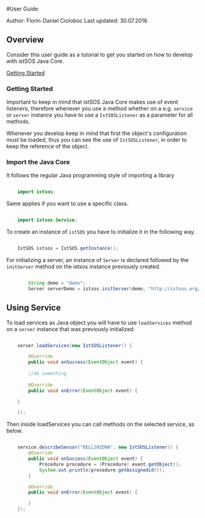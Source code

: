 
#User Guide

Author: Florin-Daniel Cioloboc
Last updated: 30.07.2016

## Overview

Consider this user guide as a tutorial to get you started on how to develop
with istSOS Java Core.


[Getting Started](#getting-started)


### Getting Started

Important to keep in mind that istSOS Java Core makes use of event listeners, therefore whenever you use a method
whether on a e.g. `service` or `server` instance you have to use a `IstSOSListener` as a parameter for all methods.

Whenever you develop keep in mind that first the object's configuration must be loaded, thus you can see the use of `IstSOSListener`, in order to keep the reference of the object.


### Import the Java Core

It follows the regular Java programming style of importing a library

```java

	import istsos;

```

Same applies if you want to use a specific class.

```java

	import istsos.Service;

```


To create an instance of `istSOS` you have to initialize it in the following way.

```java

	IstSOS istsos = IstSOS.getInstance();

```
For initializing a server, an instance of `Server` is declared followed by the `initServer` method on the
istsos instance previously created.

```java

        String demo = "demo";
        Server serverDemo = istsos.initServer(demo, "http://istsos.org/istsos/");

```

## Using Service

To load services as Java object you will have to use `loadServices` method on a `server` instance that
was previously initialized. 

```java

    server.loadServices(new IstSOSListener() {

        @Override
        public void onSuccess(EventObject event) {
            
        //do something
            
        @Override
        public void onError(EventObject event) {

    }

    });


```
Then inside loadServices you can call methods on the selected service, as below.

```java

    service.describeSensor("BELLINZONA", new IstSOSListener() {
        @Override
        public void onSuccess(EventObject event) {
            Procedure procedure = (Procedure) event.getObject();
            System.out.println(procedure.getAssignedid());
        }

        @Override
        public void onError(EventObject event) {

        }
    });

```